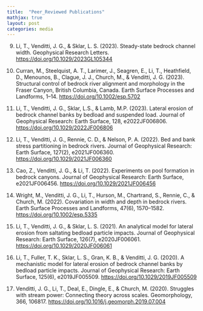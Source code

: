 ```yaml
---
title:  "Peer_Reviewed Publications"
mathjax: true
layout: post
categories: media
---
```

9. Li, T., Venditti, J. G., & Sklar, L. S. (2023). Steady-state bedrock channel width. Geophysical Research Letters. https://doi.org/10.1029/2023GL105344

8. Curran, M., Steelquist, A. T., Larimer, J., Seagren, E., Li, T., Heathfield, D., Menounos, B., Clague, J. J., Church, M., & Venditti, J. G. (2023). Structural control of bedrock river alignment and morphology in the Fraser Canyon, British Columbia, Canada. Earth Surface Processes and Landforms, 1–14. https://doi.org/10.1002/esp.5702

7. Li, T., Venditti, J. G., Sklar, L.S., & Lamb, M.P. (2023). Lateral erosion of bedrock channel banks by bedload and suspended load. Journal of Geophysical Research: Earth Surface, 128, e2022JF006806. https://doi.org/10.1029/2022JF006806
   
6. Li, T., Venditti, J. G., Rennie, C. D., & Nelson, P. A. (2022). Bed and bank stress partitioning in bedrock rivers. Journal of Geophysical Research: Earth Surface, 127(2), e2021JF006360.   https://doi.org/10.1029/2021JF006360
   
5. Cao, Z., Venditti, J. G., & Li, T. (2022). Experiments on pool formation in bedrock canyons. Journal of Geophysical Research: Earth Surface, e2021JF006456. https://doi.org/10.1029/2021JF006456
   
4. Wright, M., Venditti, J. G., Li, T., Hurson, M., Chartrand, S., Rennie, C., & Church, M. (2022). Covariation in width and depth in bedrock rivers. Earth Surface Processes and Landforms, 47(6), 1570–1582. https://doi.org/10.1002/esp.5335
   
3. Li, T., Venditti, J. G., & Sklar, L. S. (2021). An analytical model for lateral erosion from saltating bedload particle impacts. Journal of Geophysical Research: Earth Surface, 126(7), e2020JF006061. 
    https://doi.org/10.1029/2020JF006061
   
2. Li, T., Fuller, T. K., Sklar, L. S., Gran, K. B., & Venditti, J. G. (2020). A mechanistic model for lateral erosion of bedrock channel banks by bedload particle impacts. Journal of Geophysical Research: Earth Surface, 125(6), e2019JF005509. 
    https://doi.org/10.1029/2019JF005509
   
1. Venditti, J. G., Li, T., Deal, E., Dingle, E., & Church, M. (2020). Struggles with stream power: Connecting theory across scales. Geomorphology, 366, 106817. https://doi.org/10.1016/j.geomorph.2019.07.004
